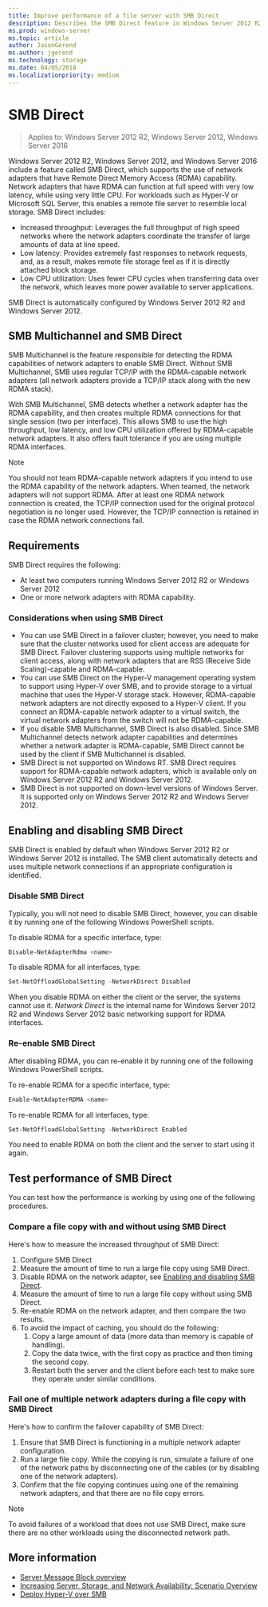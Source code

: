 ```yaml
---
title: Improve performance of a file server with SMB Direct
description: Describes the SMB Direct feature in Windows Server 2012 R2, Windows Server 2012, and Windows Server 2016.
ms.prod: windows-server
ms.topic: article
author: JasonGerend
ms.author: jgerend
ms.technology: storage
ms.date: 04/05/2018
ms.localizationpriority: medium
---
```

# SMB Direct

>Applies to: Windows Server 2012 R2, Windows Server 2012, Windows Server 2016

Windows Server 2012 R2, Windows Server 2012, and Windows Server 2016 include a feature called SMB Direct, which supports the use of network adapters that have Remote Direct Memory Access (RDMA) capability. Network adapters that have RDMA can function at full speed with very low latency, while using very little CPU. For workloads such as Hyper-V or Microsoft SQL Server, this enables a remote file server to resemble local storage. SMB Direct includes:

- Increased throughput: Leverages the full throughput of high speed networks where the network adapters coordinate the transfer of large amounts of data at line speed.
- Low latency: Provides extremely fast responses to network requests, and, as a result, makes remote file storage feel as if it is directly attached block storage.
- Low CPU utilization: Uses fewer CPU cycles when transferring data over the network, which leaves more power available to server applications.

SMB Direct is automatically configured by Windows Server 2012 R2 and Windows Server 2012.

## SMB Multichannel and SMB Direct

SMB Multichannel is the feature responsible for detecting the RDMA capabilities of network adapters to enable SMB Direct. Without SMB Multichannel, SMB uses regular TCP/IP with the RDMA-capable network adapters (all network adapters provide a TCP/IP stack along with the new RDMA stack).

With SMB Multichannel, SMB detects whether a network adapter has the RDMA capability, and then creates multiple RDMA connections for that single session (two per interface). This allows SMB to use the high throughput, low latency, and low CPU utilization offered by RDMA-capable network adapters. It also offers fault tolerance if you are using multiple RDMA interfaces.

>[!NOTE]
>You should not team RDMA-capable network adapters if you intend to use the RDMA capability of the network adapters. When teamed, the network adapters will not support RDMA.
>After at least one RDMA network connection is created, the TCP/IP connection used for the original protocol negotiation is no longer used. However, the TCP/IP connection is retained in case the RDMA network connections fail.

## Requirements

SMB Direct requires the following:

- At least two computers running Windows Server 2012 R2 or Windows Server 2012
- One or more network adapters with RDMA capability.

### Considerations when using SMB Direct

- You can use SMB Direct in a failover cluster; however, you need to make sure that the cluster networks used for client access are adequate for SMB Direct. Failover clustering supports using multiple networks for client access, along with network adapters that are RSS (Receive Side Scaling)-capable and RDMA-capable.
- You can use SMB Direct on the Hyper-V management operating system to support using Hyper-V over SMB, and to provide storage to a virtual machine that uses the Hyper-V storage stack. However, RDMA-capable network adapters are not directly exposed to a Hyper-V client. If you connect an RDMA-capable network adapter to a virtual switch, the virtual network adapters from the switch will not be RDMA-capable.
- If you disable SMB Multichannel, SMB Direct is also disabled. Since SMB Multichannel detects network adapter capabilities and determines whether a network adapter is RDMA-capable, SMB Direct cannot be used by the client if SMB Multichannel is disabled.
- SMB Direct is not supported on Windows RT. SMB Direct requires support for RDMA-capable network adapters, which is available only on Windows Server 2012 R2 and Windows Server 2012.
- SMB Direct is not supported on down-level versions of Windows Server. It is supported only on Windows Server 2012 R2 and Windows Server 2012.

## Enabling and disabling SMB Direct

SMB Direct is enabled by default when Windows Server 2012 R2 or Windows Server 2012 is installed. The SMB client automatically detects and uses multiple network connections if an appropriate configuration is identified.

### Disable SMB Direct

Typically, you will not need to disable SMB Direct, however, you can disable it by running one of the following Windows PowerShell scripts.

To disable RDMA for a specific interface, type:

```PowerShell
Disable-NetAdapterRdma <name>
```

To disable RDMA for all interfaces, type:

```PowerShell
Set-NetOffloadGlobalSetting -NetworkDirect Disabled
```

When you disable RDMA on either the client or the server, the systems cannot use it. *Network Direct* is the internal name for Windows Server 2012 R2 and Windows Server 2012 basic networking support for RDMA interfaces.

### Re-enable SMB Direct

After disabling RDMA, you can re-enable it by running one of the following Windows PowerShell scripts.

To re-enable RDMA for a specific interface, type:

```PowerShell
Enable-NetAdapterRDMA <name>
```

To re-enable RDMA for all interfaces, type:

```PowerShell
Set-NetOffloadGlobalSetting -NetworkDirect Enabled
```

You need to enable RDMA on both the client and the server to start using it again.

## Test performance of SMB Direct

You can test how the performance is working by using one of the following procedures.

### Compare a file copy with and without using SMB Direct

Here's how to measure the increased throughput of SMB Direct:

1. Configure SMB Direct
2. Measure the amount of time to run a large file copy using SMB Direct.
3. Disable RDMA on the network adapter, see [Enabling and disabling SMB Direct](#enabling-and-disabling-smb-direct).
4. Measure the amount of time to run a large file copy without using SMB Direct.
5. Re-enable RDMA on the network adapter, and then compare the two results.
6. To avoid the impact of caching, you should do the following:
    1. Copy a large amount of data (more data than memory is capable of handling).
    2. Copy the data twice, with the first copy as practice and then timing the second copy.
    3. Restart both the server and the client before each test to make sure they operate under similar conditions.

### Fail one of multiple network adapters during a file copy with SMB Direct

Here's how to confirm the failover capability of SMB Direct:

1. Ensure that SMB Direct is functioning in a multiple network adapter configuration.
2. Run a large file copy. While the copying is run, simulate a failure of one of the network paths by disconnecting one of the cables (or by disabling one of the network adapters).
3. Confirm that the file copying continues using one of the remaining network adapters, and that there are no file copy errors.

>[!NOTE]
>To avoid failures of a workload that does not use SMB Direct, make sure there are no other workloads using the disconnected network path.

## More information

- [Server Message Block overview](file-server-smb-overview.md)
- [Increasing Server, Storage, and Network Availability: Scenario Overview](</previous-versions/windows/it-pro/windows-server-2012-r2-and-2012/hh831437(v%3dws.11)>)
- [Deploy Hyper-V over SMB](</previous-versions/windows/it-pro/windows-server-2012-r2-and-2012/jj134187(v%3dws.11)>)
